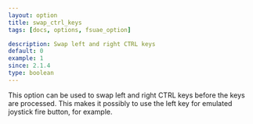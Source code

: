 ```yaml
---
layout: option
title: swap_ctrl_keys
tags: [docs, options, fsuae_option]

description: Swap left and right CTRL keys
default: 0
example: 1
since: 2.1.4
type: boolean
---
```


This option can be used to swap left and right CTRL keys before the keys
are processed. This makes it possibly to use the left key for emulated
joystick fire button, for example.
